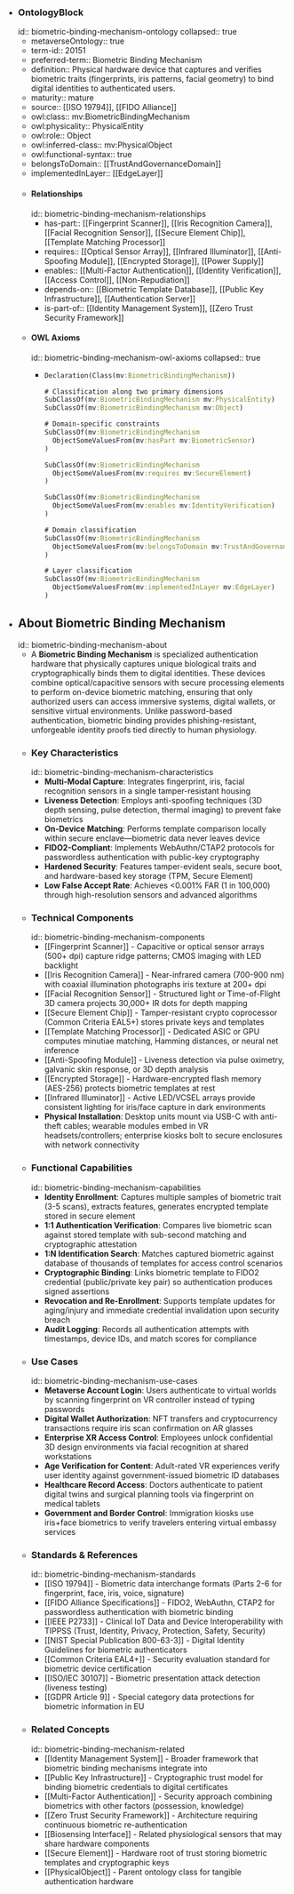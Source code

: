 - ### OntologyBlock
  id:: biometric-binding-mechanism-ontology
  collapsed:: true
	- metaverseOntology:: true
	- term-id:: 20151
	- preferred-term:: Biometric Binding Mechanism
	- definition:: Physical hardware device that captures and verifies biometric traits (fingerprints, iris patterns, facial geometry) to bind digital identities to authenticated users.
	- maturity:: mature
	- source:: [[ISO 19794]], [[FIDO Alliance]]
	- owl:class:: mv:BiometricBindingMechanism
	- owl:physicality:: PhysicalEntity
	- owl:role:: Object
	- owl:inferred-class:: mv:PhysicalObject
	- owl:functional-syntax:: true
	- belongsToDomain:: [[TrustAndGovernanceDomain]]
	- implementedInLayer:: [[EdgeLayer]]
	- #### Relationships
	  id:: biometric-binding-mechanism-relationships
		- has-part:: [[Fingerprint Scanner]], [[Iris Recognition Camera]], [[Facial Recognition Sensor]], [[Secure Element Chip]], [[Template Matching Processor]]
		- requires:: [[Optical Sensor Array]], [[Infrared Illuminator]], [[Anti-Spoofing Module]], [[Encrypted Storage]], [[Power Supply]]
		- enables:: [[Multi-Factor Authentication]], [[Identity Verification]], [[Access Control]], [[Non-Repudiation]]
		- depends-on:: [[Biometric Template Database]], [[Public Key Infrastructure]], [[Authentication Server]]
		- is-part-of:: [[Identity Management System]], [[Zero Trust Security Framework]]
	- #### OWL Axioms
	  id:: biometric-binding-mechanism-owl-axioms
	  collapsed:: true
		- ```clojure
		  Declaration(Class(mv:BiometricBindingMechanism))

		  # Classification along two primary dimensions
		  SubClassOf(mv:BiometricBindingMechanism mv:PhysicalEntity)
		  SubClassOf(mv:BiometricBindingMechanism mv:Object)

		  # Domain-specific constraints
		  SubClassOf(mv:BiometricBindingMechanism
		    ObjectSomeValuesFrom(mv:hasPart mv:BiometricSensor)
		  )

		  SubClassOf(mv:BiometricBindingMechanism
		    ObjectSomeValuesFrom(mv:requires mv:SecureElement)
		  )

		  SubClassOf(mv:BiometricBindingMechanism
		    ObjectSomeValuesFrom(mv:enables mv:IdentityVerification)
		  )

		  # Domain classification
		  SubClassOf(mv:BiometricBindingMechanism
		    ObjectSomeValuesFrom(mv:belongsToDomain mv:TrustAndGovernanceDomain)
		  )

		  # Layer classification
		  SubClassOf(mv:BiometricBindingMechanism
		    ObjectSomeValuesFrom(mv:implementedInLayer mv:EdgeLayer)
		  )
		  ```
- ## About Biometric Binding Mechanism
  id:: biometric-binding-mechanism-about
	- A **Biometric Binding Mechanism** is specialized authentication hardware that physically captures unique biological traits and cryptographically binds them to digital identities. These devices combine optical/capacitive sensors with secure processing elements to perform on-device biometric matching, ensuring that only authorized users can access immersive systems, digital wallets, or sensitive virtual environments. Unlike password-based authentication, biometric binding provides phishing-resistant, unforgeable identity proofs tied directly to human physiology.
	- ### Key Characteristics
	  id:: biometric-binding-mechanism-characteristics
		- **Multi-Modal Capture**: Integrates fingerprint, iris, facial recognition sensors in a single tamper-resistant housing
		- **Liveness Detection**: Employs anti-spoofing techniques (3D depth sensing, pulse detection, thermal imaging) to prevent fake biometrics
		- **On-Device Matching**: Performs template comparison locally within secure enclave—biometric data never leaves device
		- **FIDO2-Compliant**: Implements WebAuthn/CTAP2 protocols for passwordless authentication with public-key cryptography
		- **Hardened Security**: Features tamper-evident seals, secure boot, and hardware-based key storage (TPM, Secure Element)
		- **Low False Accept Rate**: Achieves <0.001% FAR (1 in 100,000) through high-resolution sensors and advanced algorithms
	- ### Technical Components
	  id:: biometric-binding-mechanism-components
		- [[Fingerprint Scanner]] - Capacitive or optical sensor arrays (500+ dpi) capture ridge patterns; CMOS imaging with LED backlight
		- [[Iris Recognition Camera]] - Near-infrared camera (700-900 nm) with coaxial illumination photographs iris texture at 200+ dpi
		- [[Facial Recognition Sensor]] - Structured light or Time-of-Flight 3D camera projects 30,000+ IR dots for depth mapping
		- [[Secure Element Chip]] - Tamper-resistant crypto coprocessor (Common Criteria EAL5+) stores private keys and templates
		- [[Template Matching Processor]] - Dedicated ASIC or GPU computes minutiae matching, Hamming distances, or neural net inference
		- [[Anti-Spoofing Module]] - Liveness detection via pulse oximetry, galvanic skin response, or 3D depth analysis
		- [[Encrypted Storage]] - Hardware-encrypted flash memory (AES-256) protects biometric templates at rest
		- [[Infrared Illuminator]] - Active LED/VCSEL arrays provide consistent lighting for iris/face capture in dark environments
		- **Physical Installation**: Desktop units mount via USB-C with anti-theft cables; wearable modules embed in VR headsets/controllers; enterprise kiosks bolt to secure enclosures with network connectivity
	- ### Functional Capabilities
	  id:: biometric-binding-mechanism-capabilities
		- **Identity Enrollment**: Captures multiple samples of biometric trait (3-5 scans), extracts features, generates encrypted template stored in secure element
		- **1:1 Authentication Verification**: Compares live biometric scan against stored template with sub-second matching and cryptographic attestation
		- **1:N Identification Search**: Matches captured biometric against database of thousands of templates for access control scenarios
		- **Cryptographic Binding**: Links biometric template to FIDO2 credential (public/private key pair) so authentication produces signed assertions
		- **Revocation and Re-Enrollment**: Supports template updates for aging/injury and immediate credential invalidation upon security breach
		- **Audit Logging**: Records all authentication attempts with timestamps, device IDs, and match scores for compliance
	- ### Use Cases
	  id:: biometric-binding-mechanism-use-cases
		- **Metaverse Account Login**: Users authenticate to virtual worlds by scanning fingerprint on VR controller instead of typing passwords
		- **Digital Wallet Authorization**: NFT transfers and cryptocurrency transactions require iris scan confirmation on AR glasses
		- **Enterprise XR Access Control**: Employees unlock confidential 3D design environments via facial recognition at shared workstations
		- **Age Verification for Content**: Adult-rated VR experiences verify user identity against government-issued biometric ID databases
		- **Healthcare Record Access**: Doctors authenticate to patient digital twins and surgical planning tools via fingerprint on medical tablets
		- **Government and Border Control**: Immigration kiosks use iris+face biometrics to verify travelers entering virtual embassy services
	- ### Standards & References
	  id:: biometric-binding-mechanism-standards
		- [[ISO 19794]] - Biometric data interchange formats (Parts 2-6 for fingerprint, face, iris, voice, signature)
		- [[FIDO Alliance Specifications]] - FIDO2, WebAuthn, CTAP2 for passwordless authentication with biometric binding
		- [[IEEE P2733]] - Clinical IoT Data and Device Interoperability with TIPPSS (Trust, Identity, Privacy, Protection, Safety, Security)
		- [[NIST Special Publication 800-63-3]] - Digital Identity Guidelines for biometric authenticators
		- [[Common Criteria EAL4+]] - Security evaluation standard for biometric device certification
		- [[ISO/IEC 30107]] - Biometric presentation attack detection (liveness testing)
		- [[GDPR Article 9]] - Special category data protections for biometric information in EU
	- ### Related Concepts
	  id:: biometric-binding-mechanism-related
		- [[Identity Management System]] - Broader framework that biometric binding mechanisms integrate into
		- [[Public Key Infrastructure]] - Cryptographic trust model for binding biometric credentials to digital certificates
		- [[Multi-Factor Authentication]] - Security approach combining biometrics with other factors (possession, knowledge)
		- [[Zero Trust Security Framework]] - Architecture requiring continuous biometric re-authentication
		- [[Biosensing Interface]] - Related physiological sensors that may share hardware components
		- [[Secure Element]] - Hardware root of trust storing biometric templates and cryptographic keys
		- [[PhysicalObject]] - Parent ontology class for tangible authentication hardware

